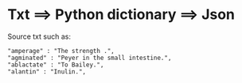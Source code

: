 # Txt ==> Python dictionary ==> Json

Source txt such as:

    "amperage" : "The strength .",
    "agminated" : "Peyer in the small intestine.",
    "ablactate" : "To Bailey.",
    "alantin" : "Inulin.",
    
   
